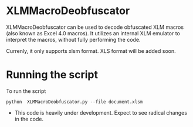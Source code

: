 # XLMMacroDeobfuscator
XLMMacroDeobfuscator can be used to decode obfuscated XLM macros (also known as Excel 4.0 macros). It utilizes an internal XLM emulator to interpret the macros, without fully performing the code.

Currenly, it only supports xlsm format. XLS format will be added soon.

# Running the script
To run the script 

```
python  XLMMacroDeobfuscator.py --file document.xlsm
```

* This code is heavily under development. Expect to see radical changes in the code.

